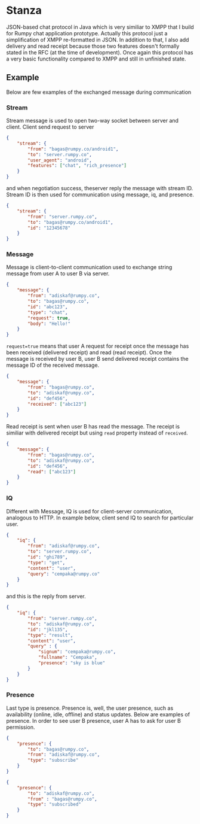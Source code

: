 # Stanza

JSON-based chat protocol in Java which is very similiar to XMPP that I build for Rumpy chat application prototype. Actually this protocol just a simplification of XMPP re-formatted in JSON. In addition to that, I also add delivery and read receipt because those two features doesn't formally stated in the RFC (at the time of development).
Once again this protocol has a very basic functionality compared to XMPP and still in unfinished state.

## Example

Below are few examples of the exchanged message during communication

### Stream
Stream message is used to open two-way socket between server and client. Client send request to server

```json
{
	"stream": {
		"from": "bagas@rumpy.co/android1",
		"to": "server.rumpy.co",
		"user_agent": "android",
		"features": ["chat", "rich_presence"]
	}
}
```

and when negotiation success, theserver reply the message with stream ID. Stream ID is then used for communication using message, iq, and presence.
```json
{
	"stream": {
		"from": "server.rumpy.co",
		"to": "bagas@rumpy.co/android1",
		"id": "12345678"
	}
}
```

### Message
Message is client-to-client communication used to exchange string message from user A to user B via server. 
```json
{
	"message": {
		"from": "adiskaf@rumpy.co",
		"to": "bagas@rumpy.co",
		"id": "abc123",
		"type": "chat",
		"request": true,
		"body": "Hello!"
	}
}
```
`request=true` means that user A request for receipt once the message has been received (delivered receipt) and read (read receipt).
Once the message is received by user B, user B send delivered receipt contains the message ID of the received message.
```json
{
	"message": {
		"from": "bagas@rumpy.co",
		"to": "adiskaf@rumpy.co",
		"id": "def456",
		"received": ["abc123"]
	}
}
```
Read receipt is sent when user B has read the message. The receipt is similiar with delivered receipt but using `read` property instead of `received`.
```json
{
	"message": {
		"from": "bagas@rumpy.co",
		"to": "adiskaf@rumpy.co",
		"id": "def456",
		"read": ["abc123"]
	}
}
```

### IQ
Different with Message, IQ is used for client-server communication, analogous to HTTP.
In example below, client send IQ to search for particular user.
```json
{
	"iq": {
		"from": "adiskaf@rumpy.co",
		"to": "server.rumpy.co",
		"id": "ghi789",
		"type": "get",
		"content": "user",
		"query": "cempaka@rumpy.co"
	}
}
```
and this is the reply from server.
```json
{
	"iq": {
		"from": "server.rumpy.co",
		"to": "adiskaf@rumpy.co",
		"id": "jkl135",
		"type": "result",
		"content": "user",
		"query" : {
			"signum": "cempaka@rumpy.co",
			"fullname": "Cempaka",
			"presence": "sky is blue"
		}
	}
}
```

### Presence
Last type is presence. Presence is, well, the user presence, such as availability (online, idle, offline) and status updates. Below are examples of presence. In order to see user B presence, user A has to ask for user B permission.
```json
{ 
	"presence": {
		"to": "bagas@rumpy.co",
		"from": "adiskaf@rumpy.co",
		"type": "subscribe"
	}
}
```
```json
{ 
	"presence": {
		"to": "adiskaf@rumpy.co",
		"from" : "bagas@rumpy.co",
		"type": "subscribed"
	}
}
```


